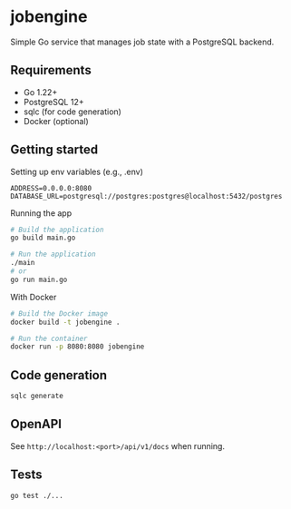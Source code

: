 # jobengine
Simple Go service that manages job state with a PostgreSQL backend.

## Requirements
- Go 1.22+
- PostgreSQL 12+
- sqlc (for code generation)
- Docker (optional)

## Getting started
Setting up env variables (e.g., .env)
```
ADDRESS=0.0.0.0:8080
DATABASE_URL=postgresql://postgres:postgres@localhost:5432/postgres
```

Running the app
```bash
# Build the application
go build main.go

# Run the application
./main
# or
go run main.go
```

With Docker
```bash
# Build the Docker image
docker build -t jobengine .

# Run the container
docker run -p 8080:8080 jobengine
```

## Code generation
```bash
sqlc generate
```

## OpenAPI
See `http://localhost:<port>/api/v1/docs` when running.

## Tests
```bash
go test ./...
```